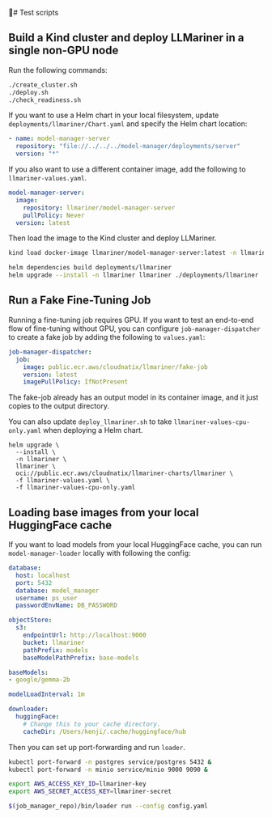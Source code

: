 # Test scripts

## Build a Kind cluster and deploy LLMariner in a single non-GPU node

Run the following commands:

```bash
./create_cluster.sh
./deploy.sh
./check_readiness.sh
```

If you want to use a Helm chart in your local filesystem, update `deployments/llmariner/Chart.yaml`
and specify the Helm chart location:

```yaml
- name: model-manager-server
  repository: "file://../../../model-manager/deployments/server"
  version: "*"
```

If you also want to use a different container image, add the following to `llmariner-values.yaml`.

```yaml
model-manager-server:
  image:
    repository: llmariner/model-manager-server
    pullPolicy: Never
  version: latest
```

Then load the image to the Kind cluster and deploy LLMariner.

```bash
kind load docker-image llmariner/model-manager-server:latest -n llmariner-demo

helm dependencies build deployments/llmariner
helm upgrade --install -n llmariner llmariner ./deployments/llmariner  -f hack/llmariner-values.yaml
```

## Run a Fake Fine-Tuning Job

Running a fine-tuning job requires GPU. If you want to test an end-to-end flow of fine-tuning without GPU, you can configure
`job-manager-dispatcher` to create a fake job by adding the following to `values.yaml`:

```yaml
job-manager-dispatcher:
  job:
    image: public.ecr.aws/cloudnatix/llmariner/fake-job
    version: latest
    imagePullPolicy: IfNotPresent
```

The fake-job already has an output model in its container image, and it just copies to the output directory.

You can also update `deploy_llmariner.sh` to take `llmariner-values-cpu-only.yaml` when deploying a Helm chart.

```console
helm upgrade \
  --install \
  -n llmariner \
  llmariner \
  oci://public.ecr.aws/cloudnatix/llmariner-charts/llmariner \
  -f llmariner-values.yaml \
  -f llmariner-values-cpu-only.yaml
```


## Loading base images from your local HuggingFace cache

If you want to load models from your local HuggingFace cache, you can run `model-manager-loader` locally with
following the config:

```yaml
database:
  host: localhost
  port: 5432
  database: model_manager
  username: ps_user
  passwordEnvName: DB_PASSWORD

objectStore:
  s3:
    endpointUrl: http://localhost:9000
    bucket: llmariner
    pathPrefix: models
    baseModelPathPrefix: base-models

baseModels:
- google/gemma-2b

modelLoadInterval: 1m

downloader:
  huggingFace:
    # Change this to your cache directory.
    cacheDir: /Users/kenji/.cache/huggingface/hub
```

Then you can set up port-forwarding and run `loader`.

```bash
kubectl port-forward -n postgres service/postgres 5432 &
kubectl port-forward -n minio service/minio 9000 9090 &

export AWS_ACCESS_KEY_ID=llmariner-key
export AWS_SECRET_ACCESS_KEY=llmariner-secret

$(job_manager_repo)/bin/loader run --config config.yaml
```
